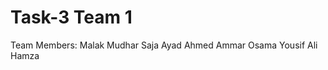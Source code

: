 # Task-3 Team 1

Team Members: Malak Mudhar
              Saja Ayad
              Ahmed Ammar
              Osama 
              Yousif
              Ali Hamza
